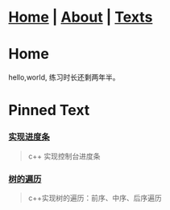 # [Home](https://ga0wei.github.io/) |   [About](/about)  |   [Texts](/allTexts)

# Home

hello,world, 练习时长还剩两年半。


# Pinned Text

### [实现进度条](subPages/cpp/cpp_processBar)
> c++ 实现控制台进度条

### [树的遍历](subPages/cpp/Tree_traversal_iterately)
> c++实现树的遍历：前序、中序、后序遍历





